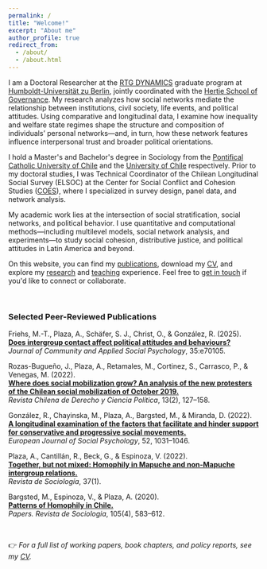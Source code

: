 ```yaml
---
permalink: /
title: "Welcome!"
excerpt: "About me"
author_profile: true
redirect_from: 
  - /about/
  - /about.html
---
```


I am a Doctoral Researcher at the [RTG DYNAMICS](https://www.sowi.hu-berlin.de/en/dynamics) graduate program at [Humboldt-Universität zu Berlin](https://www.hu-berlin.de/en), jointly coordinated with the [Hertie School of Governance](https://www.hertie-school.org/en/). My research analyzes how social networks mediate the relationship between institutions, civil society, life events, and political attitudes. Using comparative and longitudinal data, I examine how inequality and welfare state regimes shape the structure and composition of individuals’ personal networks—and, in turn, how these network features influence interpersonal trust and broader political orientations.

I hold a Master's and Bachelor's degree in Sociology from the [Pontifical Catholic University of Chile](https://www.uc.cl/) and the [University of Chile](https://www.uchile.cl/) respectively. Prior to my doctoral studies, I was Technical Coordinator of the Chilean Longitudinal Social Survey (ELSOC) at the Center for Social Conflict and Cohesion Studies ([COES](https://coes.cl/)), where I specialized in survey design, panel data, and network analysis.

My academic work lies at the intersection of social stratification, social networks, and political behavior. I use quantitative and computational methods—including multilevel models, social network analysis, and experiments—to study social cohesion, distributive justice, and political attitudes in Latin America and beyond.

On this website, you can find my [publications](/publications/), download my [CV](/files/CV_2025_PlazaReveco.pdf), and explore my [research](/research/) and [teaching](/teaching/) experience. Feel free to [get in touch](mailto:alejandro.plaza.reveco@hu-berlin.de) if you'd like to connect or collaborate.

<p>&nbsp;</p>

### Selected Peer-Reviewed Publications

Friehs, M.-T., Plaza, A., Schäfer, S. J., Christ, O., & González, R. (2025).  
[**Does intergroup contact affect political attitudes and behaviours?**](https://doi.org/10.1002/casp.70105)  
*Journal of Community and Applied Social Psychology*, 35:e70105.

Rozas-Bugueño, J., Plaza, A., Retamales, M., Cortinez, S., Carrasco, P., & Venegas, M. (2022).  
[**Where does social mobilization grow? An analysis of the new protesters of the Chilean social mobilization of October 2019.**](https://derechoycienciapolitica.uct.cl/index.php/RDCP/article/view/105/68)  
*Revista Chilena de Derecho y Ciencia Política*, 13(2), 127–158.

González, R., Chayinska, M., Plaza, A., Bargsted, M., & Miranda, D. (2022).  
[**A longitudinal examination of the factors that facilitate and hinder support for conservative and progressive social movements.**](https://onlinelibrary.wiley.com/doi/full/10.1002/ejsp.2893)  
*European Journal of Social Psychology*, 52, 1031–1046.

Plaza, A., Cantillán, R., Beck, G., & Espinoza, V. (2022).  
[**Together, but not mixed: Homophily in Mapuche and non-Mapuche intergroup relations.**](https://revistadesociologia.uchile.cl/index.php/RDS/article/view/68147/71198)  
*Revista de Sociología*, 37(1).

Bargsted, M., Espinoza, V., & Plaza, A. (2020).  
[**Patterns of Homophily in Chile.**](https://papers.uab.cat/article/view/v105-n4-bargsted-espinoza-plaza/2617-pdf-es)  
*Papers. Revista de Sociologia*, 105(4), 583–612.


<p>&nbsp;</p>

👉 *For a full list of working papers, book chapters, and policy reports, see my [CV](/cv/).*

